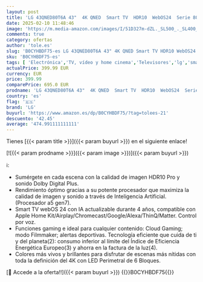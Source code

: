 ```yaml
---
layout: post
title: 'LG 43QNED80T6A 43"  4K QNED  Smart TV  HDR10  WebOS24  Serie 80  Procesador Potente e Inteligente  Dolby Digital Plus  Alexa/Google Assistant  Negro'
date: 2025-02-10 11:48:46
image: 'https://m.media-amazon.com/images/I/51D327m-dZL._SL500_._SL400_.jpg'
comments: true
category: ofertas
author: 'tole.es'
slug: 'B0CYHBDF75-es LG 43QNED80T6A 43" 4K QNED Smart TV HDR10 WebOS24 Serie 80...'
sku: 'B0CYHBDF75-es'
tags: [ 'Electrónica','TV, vídeo y home cinema','Televisores','lg','smart','tv','🇪🇸', ]
actualPrice: 399.99 EUR
currency: EUR
price: 399.99
comparePrice: 695.0 EUR
prodname: 'LG 43QNED80T6A 43"  4K QNED  Smart TV  HDR10  WebOS24  Serie 80  Procesador Potente e Inteligente  Dolby Digital Plus  Alexa/Google Assistant  Negro'
country: 'es'
flag: '🇪🇸'
brand: 'LG'
buyurl: 'https://www.amazon.es/dp/B0CYHBDF75/?tag=tolees-21'
descuento: '42.45'
average: '474.991111111111'
---
```


Tienes [{{< param title >}}]({{< param buyurl >}}) en el siguiente enlace!

[![{{< param prodname >}}]({{< param image >}})]({{< param buyurl >}})

ℹ️:

- Sumérgete en cada escena con la calidad de imagen HDR10 Pro y sonido Dolby Digital Plus.
- Rendimiento óptimo gracias a su potente procesador que maximiza la calidad de imagen y sonido a través de Inteligencia Artificial. (Procesador a5 gen7).
- Smart TV webOS 24 con IA actualizable durante 4 años, compatible con Apple Home Kit/Airplay/Chromecast/Google/Alexa/ThinQ/Matter. Control por voz.
- Funciones gaming e ideal para cualquier contenido: Cloud Gaming; modo Filmmaker; alertas deportivas. Tecnología eficiente que cuida de ti y del planeta(2): consumo inferior al límite del Índice de Eficiencia Energética Europeo(3) y ahorra en la factura de la luz(4).
- Colores más vivos y brillantes para disfrutar de escenas más nítidas con toda la definición del 4K con LED Perimetral de 6 Bloques.

[🛒 Accede a la oferta!!]({{< param buyurl >}})
{{<world>}}B0CYHBDF75{{</world>}}
